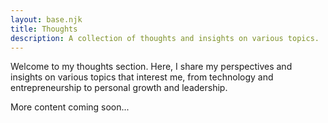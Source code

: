 ```yaml
---
layout: base.njk
title: Thoughts
description: A collection of thoughts and insights on various topics.
---
```


Welcome to my thoughts section. Here, I share my perspectives and insights on various topics that interest me, from technology and entrepreneurship to personal growth and leadership.

More content coming soon...
